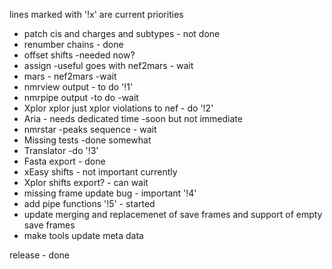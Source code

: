 lines marked with '!x' are current priorities
* patch cis and charges and subtypes -  not done
* renumber chains -  done
* offset shifts -needed now?
* assign -useful goes with nef2mars - wait
* mars - nef2mars -wait
* nmrview output - to do  '!1'
* nmrpipe output -to do -wait
* Xplor xplor just xplor violations to nef - do '!2'
* Aria - needs dedicated time -soon but not immediate
* nmrstar -peaks sequence - wait
* Missing tests -done somewhat
* Translator -do '!3'
* Fasta export - done
* xEasy shifts - not important currently
* Xplor shifts export? - can wait
* missing frame update bug - important '!4'
* add pipe functions '!5' - started
* update merging and replacemenet of save frames and support of empty save frames
* make tools update meta data

release - done
